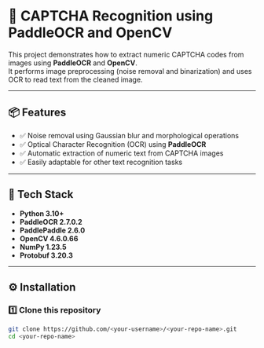 # 🧠 CAPTCHA Recognition using PaddleOCR and OpenCV

This project demonstrates how to extract numeric CAPTCHA codes from images using **PaddleOCR** and **OpenCV**.  
It performs image preprocessing (noise removal and binarization) and uses OCR to read text from the cleaned image.

---

## 📦 Features
- ✅ Noise removal using Gaussian blur and morphological operations  
- ✅ Optical Character Recognition (OCR) using **PaddleOCR**  
- ✅ Automatic extraction of numeric text from CAPTCHA images  
- ✅ Easily adaptable for other text recognition tasks  

---

## 🧰 Tech Stack
- **Python 3.10+**
- **PaddleOCR 2.7.0.2**
- **PaddlePaddle 2.6.0**
- **OpenCV 4.6.0.66**
- **NumPy 1.23.5**
- **Protobuf 3.20.3**

---

## ⚙️ Installation

### 1️⃣ Clone this repository
```bash
git clone https://github.com/<your-username>/<your-repo-name>.git
cd <your-repo-name>
